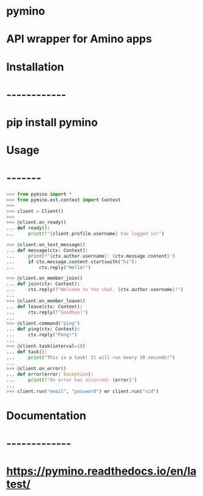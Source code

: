 # pymino
# API wrapper for Amino apps
#

# Installation
# ------------
# pip install pymino

# Usage
# -------
```py
>>> from pymino import *
>>> from pymino.ext.context import Context
>>>
>>> client = Client()
>>>
>>> @client.on_ready()
... def ready():
...     print(f"{client.profile.username} has logged in!")

>>> @client.on_text_message()
... def message(ctx: Context):
...     print(f"{ctx.author.username}: {ctx.message.content}")
...     if ctx.message.content.startswith("hi"):
...         ctx.reply("Hello!")

>>> @client.on_member_join()
... def join(ctx: Context):
...     ctx.reply(f"Welcome to the chat, {ctx.author.username}!")
...
>>> @client.on_member_leave()
... def leave(ctx: Context):
...     ctx.reply(f"Goodbye!")
...
>>> @client.command("ping")
... def ping(ctx: Context):
...     ctx.reply("Pong!")
...
>>> @client.task(interval=10)
... def task():
...     print("This is a task! It will run every 10 seconds!")
...
>>> @client.on_error()
... def error(error: Exception):
...     print(f"An error has occurred: {error}")
...
>>> client.run("email", "password") or client.run("sid")
```
# Documentation
# -------------
# https://pymino.readthedocs.io/en/latest/
#
#


